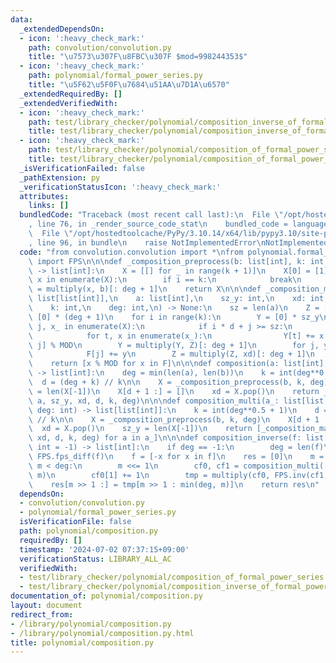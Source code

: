 ```yaml
---
data:
  _extendedDependsOn:
  - icon: ':heavy_check_mark:'
    path: convolution/convolution.py
    title: "\u7573\u307F\u8FBC\u307F $mod=998244353$"
  - icon: ':heavy_check_mark:'
    path: polynomial/formal_power_series.py
    title: "\u5F62\u5F0F\u7684\u51AA\u7D1A\u6570"
  _extendedRequiredBy: []
  _extendedVerifiedWith:
  - icon: ':heavy_check_mark:'
    path: test/library_checker/polynomial/composition_inverse_of_formal_power_series.test.py
    title: test/library_checker/polynomial/composition_inverse_of_formal_power_series.test.py
  - icon: ':heavy_check_mark:'
    path: test/library_checker/polynomial/composition_of_formal_power_series.test.py
    title: test/library_checker/polynomial/composition_of_formal_power_series.test.py
  _isVerificationFailed: false
  _pathExtension: py
  _verificationStatusIcon: ':heavy_check_mark:'
  attributes:
    links: []
  bundledCode: "Traceback (most recent call last):\n  File \"/opt/hostedtoolcache/PyPy/3.10.14/x64/lib/pypy3.10/site-packages/onlinejudge_verify/documentation/build.py\"\
    , line 76, in _render_source_code_stat\n    bundled_code = language.bundle(\n\
    \  File \"/opt/hostedtoolcache/PyPy/3.10.14/x64/lib/pypy3.10/site-packages/onlinejudge_verify/languages/python.py\"\
    , line 96, in bundle\n    raise NotImplementedError\nNotImplementedError\n"
  code: "from convolution.convolution import *\nfrom polynomial.formal_power_series\
    \ import FPS\n\n\ndef _composition_preprocess(b: list[int], k: int, deg: int)\
    \ -> list[int]:\n    X = [[] for _ in range(k + 1)]\n    X[0] = [1]\n    for i,\
    \ x in enumerate(X):\n        if i == k:\n            break\n        X[i + 1]\
    \ = multiply(x, b)[: deg + 1]\n    return X\n\n\ndef _composition_main(\n    X:\
    \ list[list[int]],\n    a: list[int],\n    sz_y: int,\n    xd: int,\n    d: int,\n\
    \    k: int,\n    deg: int,\n) -> None:\n    sz = len(a)\n    Z = [1]\n    F =\
    \ [0] * (deg + 1)\n    for i in range(k):\n        Y = [0] * sz_y\n        for\
    \ j, x_ in enumerate(X):\n            if i * d + j >= sz:\n                break\n\
    \            for t, x in enumerate(x_):\n                Y[t] += x * a[i * d +\
    \ j] % MOD\n        Y = multiply(Y, Z)[: deg + 1]\n        for j, y in enumerate(Y):\n\
    \            F[j] += y\n        Z = multiply(Z, xd)[: deg + 1]\n    F.pop()\n\
    \    return [x % MOD for x in F]\n\n\ndef composition(a: list[int], b: list[int])\
    \ -> list[int]:\n    deg = min(len(a), len(b))\n    k = int(deg**0.5 + 1)\n  \
    \  d = (deg + k) // k\n\n    X = _composition_preprocess(b, k, deg)\n    sz_y\
    \ = len(X[-1])\n    X[d + 1 :] = []\n    xd = X.pop()\n    return _composition_main(X,\
    \ a, sz_y, xd, d, k, deg)\n\n\ndef composition_multi(a_: list[list[int]], b: list[int],\
    \ deg: int) -> list[list[int]]:\n    k = int(deg**0.5 + 1)\n    d = (deg + k)\
    \ // k\n\n    X = _composition_preprocess(b, k, deg)\n    X[d + 1 :] = []\n  \
    \  xd = X.pop()\n    sz_y = len(X[-1])\n    return [_composition_main(X, a, sz_y,\
    \ xd, d, k, deg) for a in a_]\n\n\ndef composition_inverse(f: list[int], deg:\
    \ int = -1) -> list[int]:\n    if deg == -1:\n        deg = len(f)\n    dfdx =\
    \ FPS.fps_diff(f)\n    f = [-x for x in f]\n    res = [0]\n    m = 1\n    while\
    \ m < deg:\n        m <<= 1\n        cf0, cf1 = composition_multi([f, dfdx], res,\
    \ m)\n        cf0[1] += 1\n        tmp = multiply(cf0, FPS.inv(cf1, m))\n    \
    \    res[m >> 1 :] = tmp[m >> 1 : min(deg, m)]\n    return res\n"
  dependsOn:
  - convolution/convolution.py
  - polynomial/formal_power_series.py
  isVerificationFile: false
  path: polynomial/composition.py
  requiredBy: []
  timestamp: '2024-07-02 07:37:15+09:00'
  verificationStatus: LIBRARY_ALL_AC
  verifiedWith:
  - test/library_checker/polynomial/composition_of_formal_power_series.test.py
  - test/library_checker/polynomial/composition_inverse_of_formal_power_series.test.py
documentation_of: polynomial/composition.py
layout: document
redirect_from:
- /library/polynomial/composition.py
- /library/polynomial/composition.py.html
title: polynomial/composition.py
---
```

